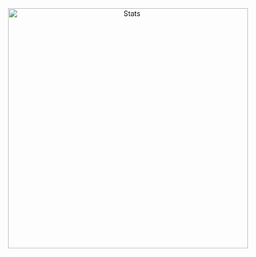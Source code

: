 <div align="center">
<a href="https://github.com/5rahim/5rahim">
  <img align="center" src="http://github-readme-streak-stats.herokuapp.com?user=5rahim&theme=dark&fire=DD2727&background=1d1f21" width="480px" alt="Stats" />
</a>
</div>
